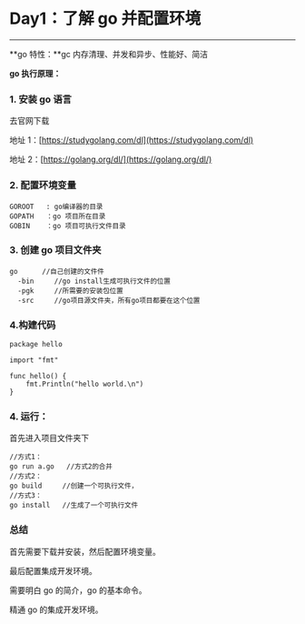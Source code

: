 # Day1：了解 go 并配置环境

---

**go 特性：**gc 内存清理、并发和异步、性能好、简洁

**go 执行原理：**

### 1. 安装 go 语言

去官网下载

地址 1：[https://studygolang.com/dl](https://studygolang.com/dl)

地址 2：[https://golang.org/dl/](https://golang.org/dl/)

### 2. 配置环境变量

```
GOROOT   : go编译器的目录
GOPATH   ：go 项目所在目录
GOBIN    ：go 项目可执行文件目录
```

### 3. 创建 go 项目文件夹

```
go      //自己创建的文件件
  -bin     //go install生成可执行文件的位置
  -pgk     //所需要的安装包位置
  -src     //go项目源文件夹，所有go项目都要在这个位置
```

### 4.构建代码

```
package hello

import "fmt"

func hello() {
	fmt.Println("hello world.\n")
}
```

### 4. 运行：

首先进入项目文件夹下

```
//方式1：
go run a.go   //方式2的合并
//方式2：
go build     //创建一个可执行文件，
//方式3：
go install   //生成了一个可执行文件
```

### 总结

首先需要下载并安装，然后配置环境变量。

最后配置集成开发环境。

需要明白 go 的简介，go 的基本命令。

精通 go 的集成开发环境。

